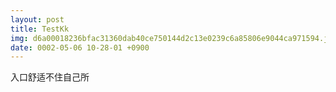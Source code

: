 ```yaml
---
layout: post
title: TestKk
img: d6a00018236bfac31360dab40ce750144d2c13e0239c6a85806e9044ca971594.jpg
date: 0002-05-06 10-28-01 +0900
---
```

入口舒适不住自己所